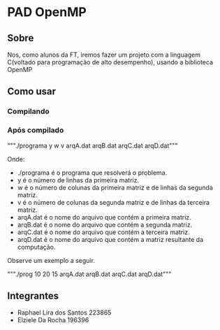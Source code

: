 # PAD OpenMP

## Sobre
Nos, como alunos da FT, iremos fazer um projeto com a linguagem C(voltado para programação de alto desempenho), usando a biblioteca OpenMP

## Como usar

### Compilando

### Após compilado

  """./programa y w v arqA.dat arqB.dat arqC.dat arqD.dat"""

Onde:
+ ./programa é o programa que resolverá o problema.
+ y é o número de linhas da primeira matriz.
+ w é o número de colunas da primeira matriz e de linhas da segunda matriz.
+ v é o número de colunas da segunda matriz e de linhas da terceira matriz.
+ arqA.dat é o nome do arquivo que contém a primeira matriz.
+ arqB.dat é o nome do arquivo que contém a segunda matriz.
+ arqC.dat é o nome do arquivo que contém a terceira matriz. 
+ arqD.dat é o nome do arquivo que contém a matriz resultante da computação.

Observe um exemplo a seguir.

 """./prog 10 20 15 arqA.dat arqB.dat arqC.dat arqD.dat"""

## Integrantes
+ Raphael Lira dos Santos 223865
+ Elziele Da Rocha 196396
